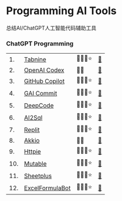 # Programming AI Tools
总结AI/ChatGPT人工智能代码辅助工具

### ChatGPT Programming



<table>

  <tr>
    <td>1.</td>
    <td><a href="https://www.tabnine.com/"> Tabnine </a> </td>
    <td>🛫🔑😄⭐</td>
    <td><a href="https://www.tabnine.com/">🔗 </a> </td> 
  </tr>

  <tr>
    <td>2.</td>
    <td><a href="https://openai.com/blog/openai-codex/"> OpenAI Codex </a> </td>
    <td>🛫😄</td>
    <td><a href="https://openai.com/blog/openai-codex/">🔗 </a> </td> 
  </tr>


  <tr>
    <td>3.</td>
    <td><a href="https://github.com/features/copilot"> GitHub Copilot </a> </td>
    <td>🛫🔑😄⭐</td>
    <td><a href="https://github.com/features/copilot">🔗 </a> </td> 
  </tr>
 
  <tr>
    <td>4.</td>
    <td><a href="https://github.com/abi/autocommit"> GAI Commit </a> </td>
    <td>🛫🔑😄⭐</td>
    <td><a href="https://github.com/abi/autocommit">🔗 </a> </td> 
  </tr>
 
  <tr>
    <td>5.</td>
    <td><a href="https://www.deepcode.ai/"> DeepCode </a> </td>
    <td>🛫🔑😄⭐</td>
    <td><a href="https://www.deepcode.ai/">🔗 </a> </td> 
  </tr>
  
  <tr>
    <td>6.</td>
    <td><a href="https://www.ai2sql.io/"> AI2Sql </a> </td>
    <td>🛫🔑😄⭐</td>
    <td><a href="https://www.ai2sql.io/">🔗 </a> </td> 
  </tr>
  
  <tr>
    <td>7.</td>
    <td><a href="https://replit.com/site/ghostwriter"> Replit </a> </td>
    <td>🛫🔑😄⭐</td>
    <td><a href="https://replit.com/site/ghostwriter">🔗 </a> </td> 
  </tr>

  <tr>
    <td>8.</td>
    <td><a href="https://www.akkio.com/"> Akkio </a> </td>
    <td>🛫😄</td>
    <td><a href="https://www.akkio.com/">🔗 </a> </td> 
  </tr>


  <tr>
    <td>9.</td>
    <td><a href="https://httpie.io/blog/ai"> Httpie </a> </td>
    <td>🛫🔑😄⭐</td>
    <td><a href="https://httpie.io/blog/ai">🔗 </a> </td> 
  </tr>
 
  <tr>
    <td>10.</td>
    <td><a href="https://mutable.ai/"> Mutable </a> </td>
    <td>🛫🔑😄⭐</td>
    <td><a href="https://mutable.ai/">🔗 </a> </td> 
  </tr>
 
  <tr>
    <td>11.</td>
    <td><a href="https://sheetplus.ai/"> Sheetplus </a> </td>
    <td>🛫🔑😄⭐</td>
    <td><a href="https://sheetplus.ai/">🔗 </a> </td> 
  </tr>
  
  <tr>
    <td>12.</td>
    <td><a href="https://excelformulabot.com/"> ExcelFormulaBot </a> </td>
    <td>🛫🔑😄⭐</td>
    <td><a href="https://excelformulabot.com/">🔗 </a> </td> 
  </tr>
  
</table>
